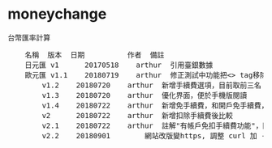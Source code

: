 # moneychange
台幣匯率計算
<pre>
	名稱	版本	日期        	作者	備註
	日元匯	v1      20170518	arthur  引用臺銀數據
	歐元匯	v1.1    20180719	arthur  修正測試中功能把<> tag移除,預計日後導入扣除手續費，令符合實務
		v1.2    20180720	arthur  新增手續費選項，目前取前三名
		v1.3    20180720	arthur  優化界面，便於手機版閱讀
		v1.4    20180722	arthur  新增免手續費，和開戶免手續費，預計導入扣手續費的比較
		v2      20180722	arthur  新增扣除手續費後比較
		v2.1    20180722	arthur  註解"有帳戶免扣手續費功能"，因為用不到；預計導入免手續費和扣100實際價差(心情好的話)
		v2.2    20180901		網站改版變https, 調整 curl 加 -k 繼續抓資料；預計導入免手續費和扣100實際價差(心情好的話)
</pre>
